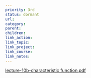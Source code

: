 ```yaml
---
priority: 3rd
status: dormant
url: 
category: 
parent: 
children: 
link_action: 
link_topic: 
link_project: 
link_course: 
link_notes: 
---
```



[lecture-10b-characteristic function.pdf](characteristic%20function/lecture-10b-characteristic_function.pdf)
